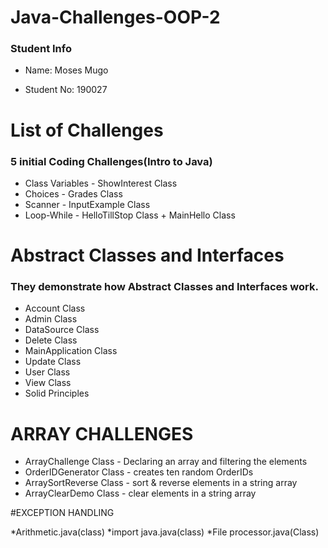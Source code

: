 # Java-Challenges-OOP-2

### Student Info

* Name: Moses Mugo

* Student No: 190027
 

# List of Challenges

### 5 initial Coding Challenges(Intro to Java)

* Class Variables - ShowInterest Class
* Choices - Grades Class
* Scanner - InputExample Class
* Loop-While - HelloTillStop Class + MainHello Class


# Abstract Classes and Interfaces

### They demonstrate how Abstract Classes and Interfaces work.

* Account Class
* Admin Class
* DataSource Class
* Delete Class
* MainApplication Class
* Update Class
* User Class
* View Class
* Solid Principles


# ARRAY CHALLENGES

* ArrayChallenge Class - Declaring an array and filtering the elements
* OrderIDGenerator Class - creates ten random OrderIDs
* ArraySortReverse Class - sort & reverse elements in a string array
* ArrayClearDemo Class - clear elements in a string array


#EXCEPTION HANDLING

*Arithmetic.java(class)
*import java.java(class)
*File processor.java(Class)
